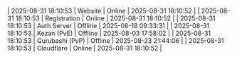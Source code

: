 | 2025-08-31 18:10:53 | Website | Online | 2025-08-31 18:10:52 |
| 2025-08-31 18:10:53 | Registration | Online | 2025-08-31 18:10:52 |
| 2025-08-31 18:10:53 | Auth Server | Offline | 2025-08-18 09:33:31 |
| 2025-08-31 18:10:53 | Kezan (PvE) | Offline | 2025-08-03 17:58:02 |
| 2025-08-31 18:10:53 | Gurubashi (PvP) | Offline | 2025-08-23 21:44:06 |
| 2025-08-31 18:10:53 | Cloudflare | Online | 2025-08-31 18:10:52 |

